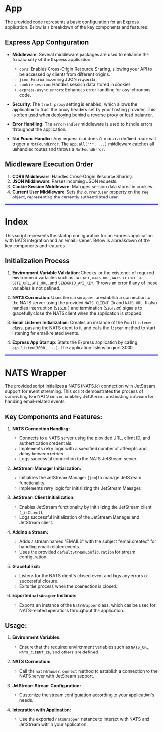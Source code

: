 #  App 

The provided code represents a basic configuration for an Express application. Below is a breakdown of the key components and features:

## Express App Configuration

- **Middleware**: Several middleware packages are used to enhance the functionality of the Express application.
  - `cors`: Enables Cross-Origin Resource Sharing, allowing your API to be accessed by clients from different origins.
  - `json`: Parses incoming JSON requests.
  - `cookie-session`: Handles session data stored in cookies.
  - `express-async-errors`: Enhances error handling for asynchronous code.

- **Security**: The `trust proxy` setting is enabled, which allows the application to trust the proxy headers set by your hosting provider. This is often used when deploying behind a reverse proxy or load balancer.

- **Error Handling**: The `errorHandler` middleware is used to handle errors throughout the application.

- **Not Found Handler**: Any request that doesn't match a defined route will trigger a `NotFoundError`. The `app.all("*", ...)` middleware catches all unhandled routes and throws a `NotFoundError`.

## Middleware Execution Order

1. **CORS Middleware**: Handles Cross-Origin Resource Sharing.
2. **JSON Middleware**: Parses incoming JSON requests.
3. **Cookie Session Middleware**: Manages session data stored in cookies.
4. **Current User Middleware**: Sets the `currentUser` property on the `req` object, representing the currently authenticated user.

<hr style="border: 0.05px solid blue;">

# Index

This script represents the startup configuration for an Express application with NATS integration and an email listener. Below is a breakdown of the key components and features:

## Initialization Process

1. **Environment Variable Validation**: Checks for the existence of required environment variables such as `JWT_KEY`, `NATS_URL`, `NATS_CLIENT_ID`, `SITE_URL`, `API_URL`, and `SENDGRID_API_KEY`. Throws an error if any of these variables is not defined.

2. **NATS Connection**: Uses the `natsWrapper` to establish a connection to the NATS server using the provided `NATS_CLIENT_ID` and `NATS_URL`. It also handles interruption (`SIGINT`) and termination (`SIGTERM`) signals to gracefully close the NATS client when the application is stopped.

3. **Email Listener Initialization**: Creates an instance of the `EmailListener` class, passing the NATS client to it, and calls the `listen` method to start listening for email-related events.

4. **Express App Startup**: Starts the Express application by calling `app.listen(3000, ...)`. The application listens on port 3000.

<hr style="border: 0.05px solid blue;">

# NATS Wrapper

The provided script initializes a NATS (NATS.io) connection with JetStream support for event streaming. This script demonstrates the process of connecting to a NATS server, enabling JetStream, and adding a stream for handling email-related events.

## Key Components and Features:

1. **NATS Connection Handling:**
   - Connects to a NATS server using the provided URL, client ID, and authentication credentials.
   - Implements retry logic with a specified number of attempts and delay between retries.
   - Logs successful connection to the NATS JetStream server.

2. **JetStream Manager Initialization:**
   - Initializes the JetStream Manager (`jsm`) to manage JetStream functionality.
   - Implements retry logic for initializing the JetStream Manager.

3. **JetStream Client Initialization:**
   - Enables JetStream functionality by initializing the JetStream client (`_jsClient`).
   - Logs successful initialization of the JetStream Manager and JetStream client.

4. **Adding a Stream:**
   - Adds a stream named "EMAILS" with the subject "email:created" for handling email-related events.
   - Uses the provided `defaultStreamConfiguration` for stream configuration.

5. **Graceful Exit:**
   - Listens for the NATS client's closed event and logs any errors or successful closure.
   - Exits the process when the connection is closed.

6. **Exported `natsWrapper` Instance:**
   - Exports an instance of the `NatsWrapper` class, which can be used for NATS-related operations throughout the application.

## Usage:

1. **Environment Variables:**
   - Ensure that the required environment variables such as `NATS_URL`, `NATS_CLIENT_ID`, and others are defined.

2. **NATS Connection:**
   - Call the `natsWrapper.connect` method to establish a connection to the NATS server with JetStream support.

3. **JetStream Stream Configuration:**
   - Customize the stream configuration according to your application's needs.

4. **Integration with Application:**
   - Use the exported `natsWrapper` instance to interact with NATS and JetStream within your application.

